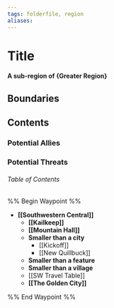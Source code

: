 ```yaml
---
tags: folderfile, region
aliases:
---
```

# Title
#### A sub-region of {Greater Region}
## Boundaries
## Contents
### Potential Allies
### Potential Threats
###### Table of Contents
%% Begin Waypoint %%
- **[[Southwestern Central]]**
	- **[[Kailkeep]]**
	- **[[Mountain Hall]]**
	- **Smaller than a city**
		- [[Kickoff]]
		- [[New Quillbuck]]
	- **Smaller than a feature**
	- **Smaller than a village**
	- [[SW Travel Table]]
	- **[[The Golden City]]**

%% End Waypoint %%
